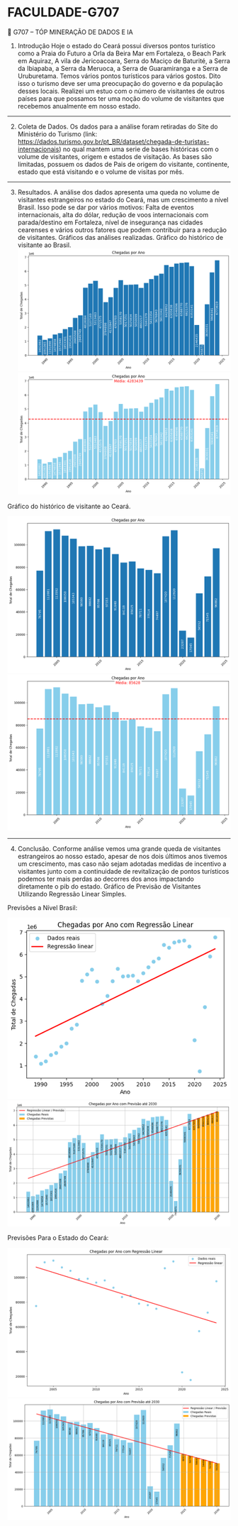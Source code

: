 # FACULDADE-G707

📄 G707 – TÓP MINERAÇÃO DE DADOS E IA

1. Introdução
Hoje o estado do Ceará possui diversos pontos turístico como a Praia do Futuro a Orla da Beira Mar em Fortaleza, o Beach Park em Aquiraz, A vila de Jericoacoara, Serra do Maciço de Baturité, a Serra da Ibiapaba, a Serra da Meruoca, a Serra de Guaramiranga e a Serra de Uruburetama. Temos vários pontos turísticos para vários gostos. Dito isso o turismo deve ser uma preocupação do governo e da população desses locais.
Realizei um estuo com o número de visitantes de outros países para que possamos ter uma noção do volume de visitantes que recebemos anualmente em nosso estado.
____________________________________________________________________________________
2. Coleta de Dados.
Os dados para a análise foram retiradas do Site do Ministério do Turismo (link: https://dados.turismo.gov.br/pt_BR/dataset/chegada-de-turistas-internacionais) no qual mantem uma serie de bases históricas com o volume de visitantes, origem e estados de visitação.
As bases são limitadas, possuem os dados de Pais de origem do visitante, continente, estado que está visitando e o volume de visitas por mês.
________________________________________
3. Resultados.
A análise dos dados apresenta uma queda no volume de visitantes estrangeiros no estado do Ceará, mas um crescimento a nível Brasil. Isso pode se dar por vários motivos: Falta de eventos internacionais, alta do dólar, redução de voos internacionais com parada/destino em Fortaleza, nível de insegurança nas cidades cearenses e vários outros fatores que podem contribuir para a redução de visitantes.
Gráficos das análises realizadas.
Gráfico do histórico de visitante ao Brasil.
![Graf Barras - Historico de visitantes estrangeiros no Barsil](./3%20-%20IMAGENS/Hist_Brasil_1.png)
![Graf Barras - Historico de visitantes estrangeiros no Barsil](./3%20-%20IMAGENS/Hist_Brasil_2.png)
 
Gráfico do histórico de visitante ao Ceará.

![Graf Barras - Historico de visitantes estrangeiros no Ceara](./3%20-%20IMAGENS/Hist_Ceara_1.png)
![Graf Barras - Historico de visitantes estrangeiros no Ceara](./3%20-%20IMAGENS/Hist_Ceara_2.png)
 
________________________________________
4. Conclusão.
Conforme análise vemos uma grande queda de visitantes estrangeiros ao nosso estado, apesar de nos dois últimos anos tivemos um crescimento, mas caso não sejam adotadas medidas de incentivo a visitantes junto com a continuidade de revitalização de pontos turísticos podemos ter mais perdas ao decorres dos anos impactando diretamente o pib do estado.
Gráfico de Previsão de Visitantes Utilizando Regressão Linear Simples.

Previsões a Nível Brasil:

![Graf Barras - Historico de visitantes estrangeiros no Ceara](./3%20-%20IMAGENS/Hist_Brasil_Regressao.png)
![Graf Barras - Historico de visitantes estrangeiros no Ceara](./3%20-%20IMAGENS/Hist_Brasil_e_Previsoes.png)


Previsões Para o Estado do Ceará:

![Graf Barras - Historico de visitantes estrangeiros no Ceara](./3%20-%20IMAGENS/Hist_Ceara_Regressao.png)
![Graf Barras - Historico de visitantes estrangeiros no Ceara](./3%20-%20IMAGENS/Hist_Ceara_e_Previsoes.png)

 
